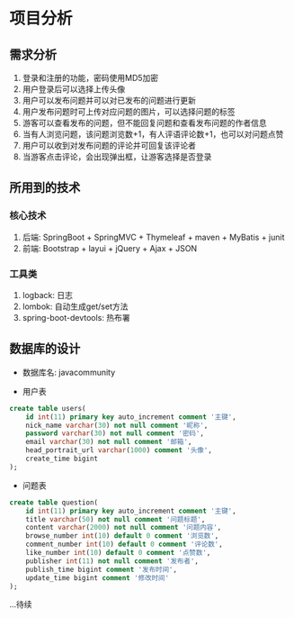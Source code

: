 # 项目分析

## 需求分析
1. 登录和注册的功能，密码使用MD5加密
2. 用户登录后可以选择上传头像
3. 用户可以发布问题并可以对已发布的问题进行更新
4. 用户发布问题时可上传对应问题的图片，可以选择问题的标签
5. 游客可以查看发布的问题，但不能回复问题和查看发布问题的作者信息
6. 当有人浏览问题，该问题浏览数+1，有人评语评论数+1，也可以对问题点赞
7. 用户可以收到对发布问题的评论并可回复该评论者
8. 当游客点击评论，会出现弹出框，让游客选择是否登录

## 所用到的技术

### 核心技术
1. 后端: SpringBoot + SpringMVC + Thymeleaf + maven + MyBatis + junit
2. 前端: Bootstrap + layui + jQuery + Ajax + JSON
   
### 工具类
1. logback: 日志 
2. lombok: 自动生成get/set方法
3. spring-boot-devtools: 热布署

## 数据库的设计
+ 数据库名: javacommunity
  
+ 用户表
```sql
create table users(
    id int(11) primary key auto_increment comment '主键',
    nick_name varchar(30) not null comment '昵称',
    password varchar(30) not null comment '密码',
    email varchar(30) not null comment '邮箱',
    head_portrait_url varchar(1000) comment '头像',
    create_time bigint
);
```

+ 问题表
```sql
create table question(
    id int(11) primary key auto_increment comment '主键',
    title varchar(50) not null comment '问题标题',
    content varchar(2000) not null comment '问题内容',
    browse_number int(10) default 0 comment '浏览数', 
    comment_number int(10) default 0 comment '评论数',
    like_number int(10) default 0 comment '点赞数',
    publisher int(11) not null comment '发布者',
    publish_time bigint comment '发布时间',
    update_time bigint comment '修改时间'
);
```
...待续

